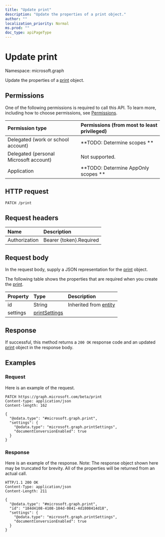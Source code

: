```yaml
---
title: "Update print"
description: "Update the properties of a print object."
author: ""
localization_priority: Normal
ms.prod: ""
doc_type: apiPageType
---
```


# Update print

Namespace: microsoft.graph

Update the properties of a [print](../resources/print.md) object.

## Permissions
One of the following permissions is required to call this API. To learn more, including how to choose permissions, see [Permissions](/concepts/permissions-reference.md).

|Permission type|Permissions (from most to least privileged)|
|:---|:---|
|Delegated (work or school account)|**TODO: Determine scopes **|
|Delegated (personal Microsoft account)|Not supported.|
|Application|**TODO: Determine AppOnly scopes **|

## HTTP request
<!-- {
  "blockType": "ignored"
}
-->
``` http
PATCH /print
```

## Request headers
|Name|Description|
|:---|:---|
|Authorization|Bearer {token}.Required|

## Request body
In the request body, supply a JSON representation for the [print](../resources/print.md) object.

The following table shows the properties that are required when you create the [print](../resources/print.md).

|Property|Type|Description|
|:---|:---|:---|
|id|String| Inherited from [entity](../resources/entity.md)|
|settings|[printSettings](../resources/printsettings.md)||



## Response
If successful, this method returns a `200 OK` response code and an updated [print](../resources/print.md) object in the response body.

## Examples

### Request
Here is an example of the request.
<!-- {
  "blockType": "request",
  "name": "update_print"
}
-->
``` http
PATCH https://graph.microsoft.com/beta/print
Content-type: application/json
Content-length: 162

{
  "@odata.type": "#microsoft.graph.print",
  "settings": {
    "@odata.type": "microsoft.graph.printSettings",
    "documentConversionEnabled": true
  }
}
```

### Response
Here is an example of the response. Note: The response object shown here may be truncated for brevity. All of the properties will be returned from an actual call.
<!-- {
  "blockType": "response",
  "truncated": true
}
-->
``` http
HTTP/1.1 200 OK
Content-Type: application/json
Content-Length: 211

{
  "@odata.type": "#microsoft.graph.print",
  "id": "184d4108-4108-184d-0841-4d1808414d18",
  "settings": {
    "@odata.type": "microsoft.graph.printSettings",
    "documentConversionEnabled": true
  }
}
```

